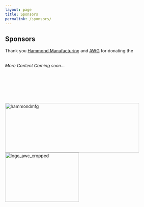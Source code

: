 ```yaml
---
layout: page
title: Sponsors
permalink: /sponsors/
---
```



## Sponsors 

Thank you [Hammond Manufacturing](http://hammondmfg.com/) and [AWG](https://www.awc-inc.com/) for donating the 
<br />
<br />

*More Content Coming soon...*

<br />
<br />
<br />
<br />
<br />
<p float="left">
<a data-flickr-embed="true" href="http://hammondmfg.com/" title="hammondmfg"><img src="https://live.staticflickr.com/65535/51192615695_63a5e605eb_m.jpg" width="436" height="160" alt="hammondmfg"></a><script async src="//embedr.flickr.com/assets/client-code.js" charset="utf-8"></script>
<a data-flickr-embed="true" href="https://www.awc-inc.com/" title="logo_awc_cropped"><img src="https://live.staticflickr.com/65535/51191552091_9723173087_m.jpg" width="240" height="160" alt="logo_awc_cropped"></a><script async src="//embedr.flickr.com/assets/client-code.js" charset="utf-8"></script>
</p>
